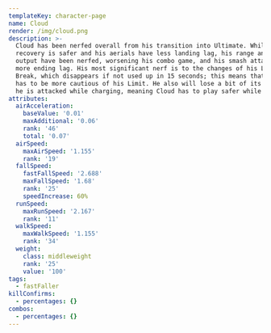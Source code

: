 ```yaml
---
templateKey: character-page
name: Cloud
render: /img/cloud.png
description: >-
  Cloud has been nerfed overall from his transition into Ultimate. While his
  recovery is safer and his aerials have less landing lag, his range and damage
  output have been nerfed, worsening his combo game, and his smash attacks have
  more ending lag. His most significant nerf is to the changes of his Limit
  Break, which disappears if not used up in 15 seconds; this means that Cloud
  has to be more cautious of his Limit. He also will lose a bit of its charge if
  he is attacked while charging, meaning Cloud has to play safer while doing so.
attributes:
  airAcceleration:
    baseValue: '0.01'
    maxAdditional: '0.06'
    rank: '46'
    total: '0.07'
  airSpeed:
    maxAirSpeed: '1.155'
    rank: '19'
  fallSpeed:
    fastFallSpeed: '2.688'
    maxFallSpeed: '1.68'
    rank: '25'
    speedIncrease: 60%
  runSpeed:
    maxRunSpeed: '2.167'
    rank: '11'
  walkSpeed:
    maxWalkSpeed: '1.155'
    rank: '34'
  weight:
    class: middleweight
    rank: '25'
    value: '100'
tags:
  - fastFaller
killConfirms:
  - percentages: {}
combos:
  - percentages: {}
---
```


